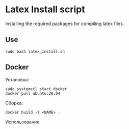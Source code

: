 # Latex Install script

Installing the required packages for compiling latex files.

## Use

```shell
sudo bash latex_install.sh
```

## Docker

Установка:
```shell
sudo systemctl start docker
docker pull ubuntu:20.04
```

Сборка:
```shell
docker build -t <NAME> .
```

Использование
```shell

```
